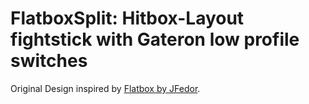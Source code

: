 # FlatboxSplit: Hitbox-Layout fightstick with Gateron low profile switches
Original Design inspired by [Flatbox by JFedor](https://github.com/jfedor2/flatbox).


